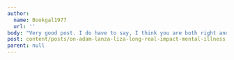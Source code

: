 ```yaml
---
author:
  name: Bookgal1977
  url: ''
body: "Very good post. I do have to say, I think you are both right and wrong when you say “But this isn\x92t about gun control. This is about a much, MUCH less-often talked about issue: mental health.” (Unless you mean “This blog post” by “this, rather than “The event on friday”.\_ If thats the case, my bad, disregard the rest of the comment.I think you are spot on when you say thse events are about mental health and how its handled in this country. But I also think it IS about gun laws and gun safety as well. I’d argue what we just saw on friday (and the theater shooting, and the fort hood shooting, and every mass shooting we’ve seen) are the results of multiple issues, none of which are really getiing any serious action or discussion.\n"
post: content/posts/on-adam-lanza-liza-long-real-impact-mental-illness.md
parent: null
---
```



